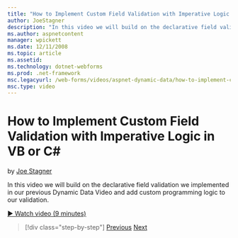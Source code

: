 ```yaml
---
title: "How to Implement Custom Field Validation with Imperative Logic in VB or C# | Microsoft Docs"
author: JoeStagner
description: "In this video we will build on the declarative field validation we implemented in our previous Dynamic Data Video and add custom programming logic to our val..."
ms.author: aspnetcontent
manager: wpickett
ms.date: 12/11/2008
ms.topic: article
ms.assetid: 
ms.technology: dotnet-webforms
ms.prod: .net-framework
msc.legacyurl: /web-forms/videos/aspnet-dynamic-data/how-to-implement-custom-field-validation-with-imperative-logic-in-vb-or-c
msc.type: video
---
```

How to Implement Custom Field Validation with Imperative Logic in VB or C#
====================
by [Joe Stagner](https://github.com/JoeStagner)

In this video we will build on the declarative field validation we implemented in our previous Dynamic Data Video and add custom programming logic to our validation.

[&#9654; Watch video (9 minutes)](https://channel9.msdn.com/Blogs/ASP-NET-Site-Videos/how-to-implement-custom-field-validation-with-imperative-logic-in-vb-or-c)

>[!div class="step-by-step"]
[Previous](how-to-use-attribute-validation-in-aspnet-dynamic-data-applications.md)
[Next](how-to-remove-columns-from-your-dynamicdata-data-grids.md)